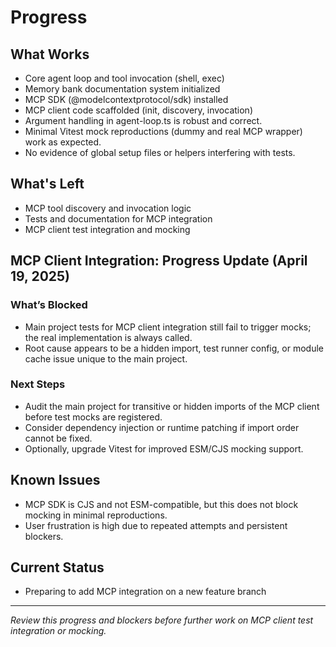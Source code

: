 # Progress

## What Works
- Core agent loop and tool invocation (shell, exec)
- Memory bank documentation system initialized
- MCP SDK (@modelcontextprotocol/sdk) installed
- MCP client code scaffolded (init, discovery, invocation)
- Argument handling in agent-loop.ts is robust and correct.
- Minimal Vitest mock reproductions (dummy and real MCP wrapper) work as expected.
- No evidence of global setup files or helpers interfering with tests.

## What's Left
- MCP tool discovery and invocation logic
- Tests and documentation for MCP integration
- MCP client test integration and mocking

## MCP Client Integration: Progress Update (April 19, 2025)

### What’s Blocked
- Main project tests for MCP client integration still fail to trigger mocks; the real implementation is always called.
- Root cause appears to be a hidden import, test runner config, or module cache issue unique to the main project.

### Next Steps
- Audit the main project for transitive or hidden imports of the MCP client before test mocks are registered.
- Consider dependency injection or runtime patching if import order cannot be fixed.
- Optionally, upgrade Vitest for improved ESM/CJS mocking support.

## Known Issues
- MCP SDK is CJS and not ESM-compatible, but this does not block mocking in minimal reproductions.
- User frustration is high due to repeated attempts and persistent blockers.

## Current Status
- Preparing to add MCP integration on a new feature branch

---

*Review this progress and blockers before further work on MCP client test integration or mocking.*
